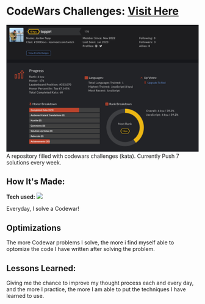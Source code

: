 # CodeWars Challenges: <a target="_blank" href="https://www.codewars.com/users/toppirl" >Visit Here</a> 

![alt tag](https://github.com/toppirl/codewars/blob/main/Codewars%20.png)
A repository filled with codewars challenges (kata). Currently Push 7 solutions every week.

## How It's Made:

**Tech used:** <img src="https://img.shields.io/static/v1?label=|&message=JAVASCRIPT&color=3c7f5d&style=plastic&logo=javascript"/>

Everyday, I solve a Codewar! 

## Optimizations

The more Codewar problems I solve, the more i find myself able to optomize the code I have written after solving the problem.

## Lessons Learned:

Giving me the chance to improve my thought process each and every day, and the more I practice, the more I am able to put the techniques I have learned to use.
